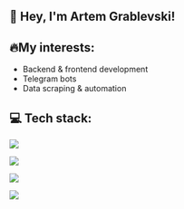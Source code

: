 ## 👋 Hey, I'm Artem Grablevski!
## 🔥My interests:
- Backend & frontend development
- Telegram bots
- Data scraping & automation
## 💻 Tech stack:
<p>
  <a href="https://skillicons.dev">
    <img src="https://skillicons.dev/icons?i=python,javascript,cpp,html,css" />
  </a>
</p>
<p>
  <a href="https://skillicons.dev">
    <img src="https://skillicons.dev/icons?i=fastapi,flask,react,bootstrap,selenium,qt" />
  </a>
</p>
<p>
  <a href="https://skillicons.dev">
    <img src="https://skillicons.dev/icons?i=postgres,redis,mongo" />
  </a>
</p>
<p>
  <a href="https://skillicons.dev">
    <img src="https://skillicons.dev/icons?i=git,docker,nginx,linux" />
  </a>
</p>
